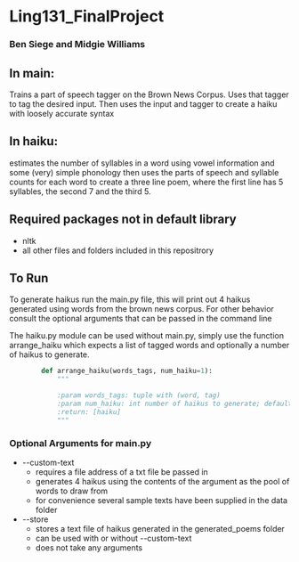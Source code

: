 # Ling131_FinalProject
### Ben Siege and Midgie Williams

## In main:
Trains a part of speech tagger on the Brown News Corpus.
Uses that tagger to tag the desired input.
Then uses the input and tagger to create a haiku with loosely accurate syntax

## In haiku:
estimates the number of syllables in a word using vowel information and some (very) simple phonology
then uses the parts of speech and syllable counts for each word to create a three line poem,
where the first line has 5 syllables, the second 7 and the third 5.

## Required packages not in default library
* nltk
* all other files and folders included in this repositrory

## To Run
To generate haikus run the main.py file, this will print out 4 haikus generated using words
from the brown news corpus. For other behavior consult the optional arguments that can be passed in the command line

The haiku.py module can be used without main.py, simply use the function arrange_haiku which expects a list of tagged
words and optionally a number of haikus to generate.
```python
        def arrange_haiku(words_tags, num_haiku=1):
            """

            :param words_tags: tuple with (word, tag)
            :param num_haiku: int number of haikus to generate; default is 1
            :return: [haiku]
            """
```

### Optional Arguments for main.py
* --custom-text
    * requires a file address of a txt file be passed in
    * generates 4 haikus using the contents of the argument as the pool of words to draw from
    * for convenience several sample texts have been supplied in the data folder
* --store
    * stores a text file of haikus generated in the generated_poems folder
    * can be used with or without --custom-text
    * does not take any arguments
